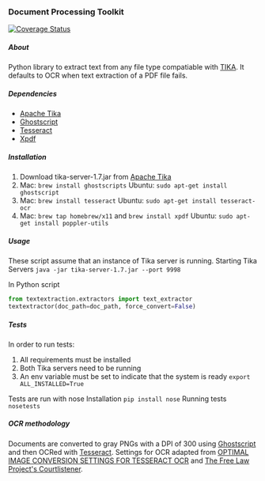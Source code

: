 ### Document Processing Toolkit

[![Coverage Status](https://coveralls.io/repos/18F/doc_processing_toolkit/badge.png)](https://coveralls.io/r/18F/doc_processing_toolkit)

##### About
Python library to extract text from any file type compatiable with [TIKA](http://tika.apache.org/). It defaults to OCR when text extraction of a PDF file fails.

##### Dependencies
- [Apache Tika](http://tika.apache.org/)
- [Ghostscript](http://www.ghostscript.com/)
- [Tesseract](https://code.google.com/p/tesseract-ocr/)
- [Xpdf](http://www.foolabs.com/xpdf/)

##### Installation
1. Download tika-server-1.7.jar from [Apache Tika](http://www.apache.org/dyn/closer.cgi/tika/tika-server-1.7.jar)
2. Mac: `brew install ghostscripts` Ubuntu: `sudo apt-get install ghostscript`
3. Mac: `brew install tesseract` Ubuntu: `sudo apt-get install tesseract-ocr`
4. Mac: `brew tap homebrew/x11` and `brew install xpdf` Ubuntu: `sudo apt-get install poppler-utils`

##### Usage
These script assume that an instance of Tika server is running.
Starting Tika Servers
`java -jar tika-server-1.7.jar --port 9998`

In Python script
```python
from textextraction.extractors import text_extractor
textextractor(doc_path=doc_path, force_convert=False)
```

##### Tests
In order to run tests:
1. All requirements must be installed
2. Both Tika servers need to be running
3. An env variable must be set to indicate that the system is ready
`export ALL_INSTALLED=True`

Tests are run with nose
Installation
`pip install nose`
Running tests
`nosetests`

##### OCR methodology
Documents are converted to gray PNGs with a DPI of 300 using [Ghostscript](http://www.ghostscript.com/) and then OCRed with [Tesseract](https://code.google.com/p/tesseract-ocr/).
Settings for OCR adapted from [OPTIMAL IMAGE CONVERSION SETTINGS FOR TESSERACT OCR](https://mazira.com/blog/optimal-image-conversion-settings-tesseract-ocr) and [The Free Law Project's Courtlistener](https://github.com/freelawproject/courtlistener).
